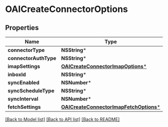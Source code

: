 # OAICreateConnectorOptions

## Properties
Name | Type | Description | Notes
------------ | ------------- | ------------- | -------------
**connectorType** | **NSString*** |  | 
**connectorAuthType** | **NSString*** |  | 
**imapSettings** | [**OAICreateConnectorImapOptions***](OAICreateConnectorImapOptions) |  | [optional] 
**inboxId** | **NSString*** |  | [optional] 
**syncEnabled** | **NSNumber*** |  | 
**syncScheduleType** | **NSString*** |  | 
**syncInterval** | **NSNumber*** |  | [optional] 
**fetchSettings** | [**OAICreateConnectorImapFetchOptions***](OAICreateConnectorImapFetchOptions) |  | [optional] 

[[Back to Model list]](../README#documentation-for-models) [[Back to API list]](../README#documentation-for-api-endpoints) [[Back to README]](../README)


